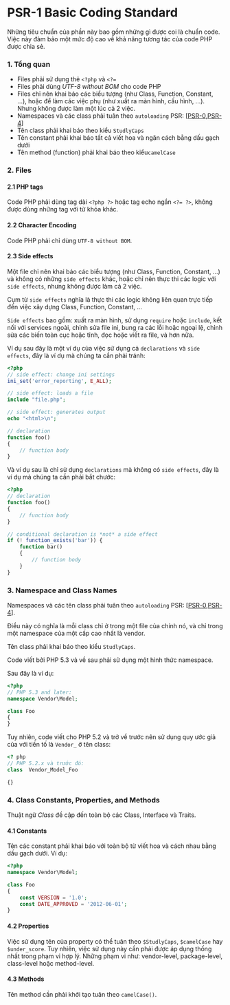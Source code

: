 PSR-1 Basic Coding Standard
===========================
Những tiêu chuẩn của phần này bao gồm những gì được coi là chuẩn code.
Việc này đảm bảo một mức độ cao về khả năng tương tác của code PHP được chia sẻ.

### 1. Tổng quan
* Files phải sử dụng thẻ `<?php` và `<?=`
* Files phải dùng *UTF-8 without BOM* cho code PHP
* Files chỉ nên khai báo các biểu tượng (như Class, Function, Constant, ...), hoặc để làm các việc phụ (như xuất ra màn hình, cấu hình, ...). Nhưng không được làm một lúc cả 2 việc.
* Namespaces và các class phải tuân theo `autoloading` PSR: [[PSR-0](https://github.com/runsystem-hiennt2/PSR/blob/master/PSR-0.md),[PSR-4](https://github.com/runsystem-hiennt2/PSR/blob/master/PSR-4.md)]
* Tên class phải khai báo theo kiểu `StudlyCaps`
* Tên constant phải khai báo tất cả viết hoa và ngăn cách bằng dấu gạch dưới
* Tên method (function) phải khai báo theo kiểu`camelCase`

### 2. Files
#### 2.1 PHP tags
Code PHP phải dùng tag dài `<?php ?>` hoặc tag echo ngắn `<?= ?>`, không được dùng những tag với từ khóa khác.

#### 2.2 Character Encoding
Code PHP phải chỉ dùng `UTF-8 without BOM`.

#### 2.3 Side effects
Một file chỉ nên khai báo các biểu tượng (như Class, Function, Constant, ...) và không có những `side effects` khác, hoặc chỉ nên thực thi các logic với `side effects`, nhưng không được làm cả 2 việc.

Cụm từ `side effects` nghĩa là thực thi các logic không liên quan trực tiếp đến việc xây dựng Class, Function, Constant, ...

`Side effects` bao gồm: xuất ra màn hình, sử dụng `require` hoặc `include`, kết nối với services ngoài, chỉnh sửa file ini, bung ra các lỗi hoặc ngoại lệ, chỉnh sửa các biến toàn cục hoặc tĩnh, đọc hoặc viết ra file, và hơn nữa.

Ví dụ sau đây là một ví dụ của việc sử dụng cả `declarations` và `side effects`, đây là ví dụ mà chúng ta cần phải tránh:
```php
<?php
// side effect: change ini settings
ini_set('error_reporting', E_ALL);

// side effect: loads a file
include "file.php";

// side effect: generates output
echo "<html>\n";

// declaration
function foo()
{
    // function body
}
```

Và ví dụ sau là chỉ sử dụng `declarations` mà không có `side effects`, đây là ví dụ mà chúng ta cần phải bắt chước:
```php
<?php
// declaration
function foo()
{
    // function body
}

// conditional declaration is *not* a side effect
if (! function_exists('bar')) {
    function bar()
    {
        // function body
    }
}
```

### 3. Namespace and Class Names
Namespaces và các tên class phải tuân theo `autoloading` PSR: [[PSR-0](https://github.com/runsystem-hiennt2/PSR/blob/master/PSR-0.md),[PSR-4](https://github.com/runsystem-hiennt2/PSR/blob/master/PSR-4.md)].

Điều này có nghĩa là mỗi class chỉ ở trong một file của chính nó, và chỉ trong một namespace của một cấp cao nhất là vendor.

Tên class phải khai báo theo kiểu `StudlyCaps`.

Code viết bởi PHP 5.3 và về sau phải sử dụng một hình thức namespace.

Sau đây là ví dụ:
```php
<?php
// PHP 5.3 and later:
namespace Vendor\Model;

class Foo
{
}
```

Tuy nhiên, code viết cho PHP 5.2 và trở về trước nên sử dụng quy ước giả của với tiền tố là `Vendor_` ở tên class:
```php
<? php 
// PHP 5.2.x và trước đó: 
class  Vendor_Model_Foo 

{}
```

### 4. Class Constants, Properties, and Methods
Thuật ngữ *Class* đề cập đến toàn bộ các Class, Interface và Traits.

#### 4.1 Constants
Tên các constant phải khai báo với toàn bộ từ viết hoa và cách nhau bằng dấu gạch dưới. Ví dụ:
```php
<?php
namespace Vendor\Model;

class Foo
{
    const VERSION = '1.0';
    const DATE_APPROVED = '2012-06-01';
}
```

#### 4.2 Properties
Việc sử dụng tên của property có thể tuân theo `$StudlyCaps`, `$camelCase` hay `$under_score`.
Tuy nhiên, việc sử dụng này cần phải được áp dụng thống nhất trong phạm vi hợp lý. Những phạm vi như: vendor-level, package-level, class-level hoặc method-level.

#### 4.3 Methods
Tên method cần phải khởi tạo tuân theo `camelCase()`. 
